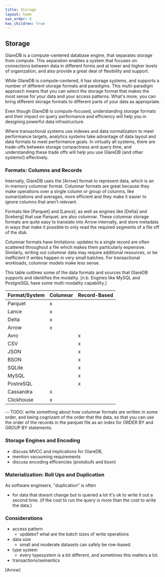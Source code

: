 ```yaml
---
title: Storage
layout: home
nav_order: 6
has_children: true
---
```


## Storage

GlareDB is a compute-centered database engine, that separates storage
from compute. This separation enables a system that focuses
on connections between data in different forms and at lower and higher
levels of organization, and also provide a great deal of flexibility
and support.

While GlareDB is compute-centered, it has storage systems, and
supports a number of different storage formats and paradigms. This
multi-paradigm approach means that you can select the storage format
that makes the most sense for your data and your access patterns.
What's more, you can bring different storage formats to different parts
of your data as appropriate.

Even though GlareDB is compute-focused, understanding storage formats
and their impact on query performance and efficiency will help you in
designing powerful data infrastructure. 

Where transactional systems use indexes and data normalization to meet
performance targets, analytics systems take advantage of data layout and
data formats to meet performance goals. In virtually all systems,
there are trade-offs between storage compactness and query time, and
understanding these trade offs will help you use GlareDB (and other
systems!) effectively.

### Formats: Columns and Records 

Internally, GlareDB uses the [Arrow] format to represent data, which
is an in-memory columnar format. Columnar formats are great because
they make operations over a single column or group of columns, like
sumarizations and averages, more efficient and they make it easier to
ignore columns that aren't relevant. 

Formats like [Parquet] and [Lance], as well as engines like [Delta]
and [Iceberg] that use Parquet, are also columnar. These columnar
storage formats are quite easy to translate into Arrow internally, and
store metadata in ways that make it possible to only read the required
segments of a file off of the disk.

Columnar formats have limitations: updates to a single record are
often scattered throughout a file which makes them particularly
expensive. Similarly, writing out columnar data may require
additional resources, or be inefficient if writes happen in very small
batches. For transactional workloads, columnar models make less sense. 

This table outlines some of the data formats and sources that GlareDB
supports and identifies the modality. [n.b. Engines like MySQL and
PostgreSQL have some multi-modality capability.]

| Format/System | Columnar | Record-Based |
|:--------------|:---------|:-------------|
| Parquet       | x        |              |
| Lance         | x        |              |
| Delta         | x        |              |
| Arrow         | x        |              |
| Avro          |          | x            |
| CSV           |          | x            |
| JSON          |          | x            |
| BSON          |          | x            |
| SQLite        |          | x            |
| MySQL         |          | x            |
| PostreSQL     |          | x            |
| Cassandra     | x        |              |
| Clickhouse    | x        |              |


-- TODO: write something about how columnar formats are written in some
   order, and being cognizant of the order that the data, so that you
   can use the order of the records in the parquet file as an index
   for ORDER BY and GROUP BY statements.

### Storage Engines and Encoding

- discuss MVCC and implications for GlareDB, 
- mention vacuuming requirements
- discuss encoding efficencies (protobufs and bson)

### Materialization: Roll Ups and Duplication

As software engineers, "duplication" is often 

- for data that doesnt change but is queried a lot it's ok to write
  it out a second time. (if the cost to run the query is more than the
  cost to write the data.)

### Considerations 

- access pattern
  - updates? what are the batch sizes of write operations
- data size
  - small and moderate datasets can safely be row-based.
- type system
  - every typesystem is a bit different, and sometimes this matters a
    lot.
- transactions/semantics



[Arrow]
